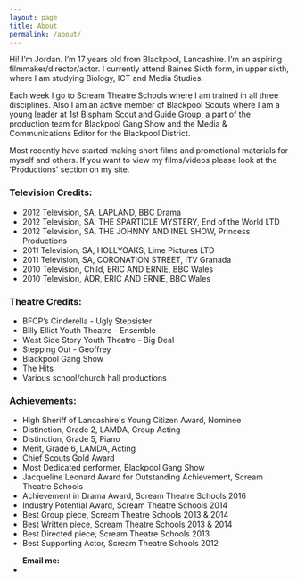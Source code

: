 ```yaml
---
layout: page
title: About
permalink: /about/
---
```


Hi! I’m Jordan. I’m 17 years old from Blackpool, Lancashire. I’m an aspiring filmmaker/director/actor. I currently attend Baines Sixth form, in upper sixth, where I am studying Biology, ICT and Media Studies. 

Each week I go to Scream Theatre Schools where I am trained in all three disciplines. Also I am an active member of Blackpool Scouts where I am a young leader at 1st Bispham Scout and Guide Group, a part of the production team for Blackpool Gang Show and the Media & Communications Editor for the Blackpool District. 

Most recently have started making short films and promotional materials for myself and others. If you want to view my films/videos please look at the 'Productions' section on my site.


<h3> Television Credits: </h3>

* 2012 Television, SA, LAPLAND, BBC Drama
* 2012 Television, SA, THE SPARTICLE MYSTERY, End of the World LTD
* 2012 Television, SA, THE JOHNNY AND INEL SHOW, Princess Productions
* 2011 Television, SA, HOLLYOAKS, Lime Pictures LTD
* 2011 Television, SA, CORONATION STREET, ITV Granada
* 2010 Television, Child, ERIC AND ERNIE, BBC Wales
* 2010 Television, ADR, ERIC AND ERNIE, BBC Wales


<h3> Theatre Credits: </h3>

* BFCP’s Cinderella - Ugly Stepsister
* Billy Elliot Youth Theatre - Ensemble
* West Side Story Youth Theatre - Big Deal
* Stepping Out - Geoffrey
* Blackpool Gang Show
* The Hits 
* Various school/church hall productions

<h3> Achievements: </h3>

* High Sheriff of Lancashire's Young Citizen Award, Nominee
* Distinction, Grade 2, LAMDA, Group Acting
* Distinction, Grade 5, Piano
* Merit, Grade 6, LAMDA, Acting
* Chief Scouts Gold Award
* Most Dedicated performer, Blackpool Gang Show
* Jacqueline Leonard Award for Outstanding Achievement, Scream Theatre Schools
* Achievement in Drama Award, Scream Theatre Schools 2016
* Industry Potential Award, Scream Theatre Schools 2014
* Best Group piece, Scream Theatre Schools 2013 & 2014
* Best Written piece, Scream Theatre Schools 2013 & 2014
* Best Directed piece, Scream Theatre Schools 2013
* Best Supporting Actor, Scream Theatre Schools 2012



<ul class="sociallinks footersocial">
<b>Email me:</b>
<a href="mailto:{{site.email}}"><li><i class="fa fa-envelope"></i></li></a>
</ul>